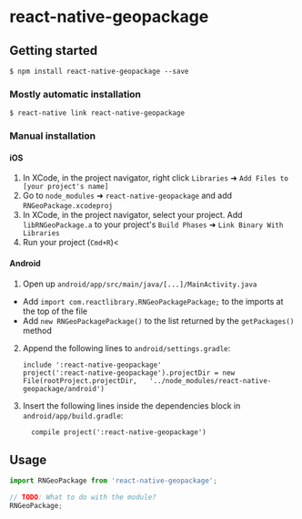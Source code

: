 
# react-native-geopackage

## Getting started

`$ npm install react-native-geopackage --save`

### Mostly automatic installation

`$ react-native link react-native-geopackage`

### Manual installation


#### iOS

1. In XCode, in the project navigator, right click `Libraries` ➜ `Add Files to [your project's name]`
2. Go to `node_modules` ➜ `react-native-geopackage` and add `RNGeoPackage.xcodeproj`
3. In XCode, in the project navigator, select your project. Add `libRNGeoPackage.a` to your project's `Build Phases` ➜ `Link Binary With Libraries`
4. Run your project (`Cmd+R`)<

#### Android

1. Open up `android/app/src/main/java/[...]/MainActivity.java`
  - Add `import com.reactlibrary.RNGeoPackagePackage;` to the imports at the top of the file
  - Add `new RNGeoPackagePackage()` to the list returned by the `getPackages()` method
2. Append the following lines to `android/settings.gradle`:
  	```
  	include ':react-native-geopackage'
  	project(':react-native-geopackage').projectDir = new File(rootProject.projectDir, 	'../node_modules/react-native-geopackage/android')
  	```
3. Insert the following lines inside the dependencies block in `android/app/build.gradle`:
  	```
      compile project(':react-native-geopackage')
  	```

## Usage
```javascript
import RNGeoPackage from 'react-native-geopackage';

// TODO: What to do with the module?
RNGeoPackage;
```
  
